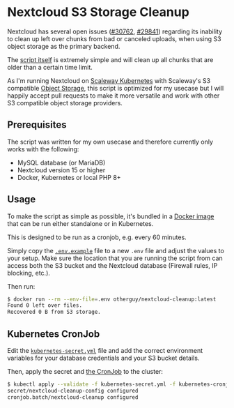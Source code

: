 # Nextcloud S3 Storage Cleanup

Nextcloud has several open issues ([#30762](https://github.com/nextcloud/server/issues/30762),
[#29841](https://github.com/nextcloud/server/issues/29841)) regarding its inability to clean up
left over chunks from bad or canceled uploads, when using S3 object storage as the primary
backend.

The [script itself](clean.php) is extremely simple and will clean up all chunks that are older
than a certain time limit.

As I'm running Nextcloud on [Scaleway Kubernetes](https://www.scaleway.com/en/kubernetes-kapsule/)
with Scaleway's S3 compatible [Object Storage](https://www.scaleway.com/en/object-storage/), this
script is optimized for my usecase but I will happily accept pull requests to make it more versatile
and work with other S3 compatible object storage providers.

## Prerequisites

The script was written for my own usecase and therefore currently only works with the following:

* MySQL database (or MariaDB)
* Nextcloud version 15 or higher
* Docker, Kubernetes or local PHP 8+

## Usage

To make the script as simple as possible, it's bundled in a [Docker image](Dockerfile) that can
be run either standalone or in Kubernetes.

This is designed to be run as a cronjob, e.g. every 60 minutes.

Simply copy the [`.env.example`](.env.example) file to a new `.env` file and adjust the values
to your setup. Make sure the location that you are running the script from can access both the
S3 bucket and the Nextcloud database (Firewall rules, IP blocking, etc.).

Then run:

```bash
$ docker run --rm --env-file=.env otherguy/nextcloud-cleanup:latest
Found 0 left over files.
Recovered 0 B from S3 storage.
```

## Kubernetes CronJob

Edit the [`kubernetes-secret.yml`](kubernetes-secret.yml) file and add the correct environment
variables for your database credentials and your S3 bucket details.

Then, apply the secret and [the CronJob](kubernetes-cronjob.yml) to the cluster:

```bash
$ kubectl apply --validate -f kubernetes-secret.yml -f kubernetes-cronjob.yml
secret/nextcloud-cleanup-config configured
cronjob.batch/nextcloud-cleanup configured
```
